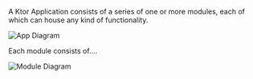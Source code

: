 [//]: # (title: Modules)


A Ktor Application consists of a series of one or more modules, each of which can house any kind of functionality. 

![App Diagram](app-diagram.svg)
 
 
Each module consists of....

![Module Diagram](module-diagram.svg)

